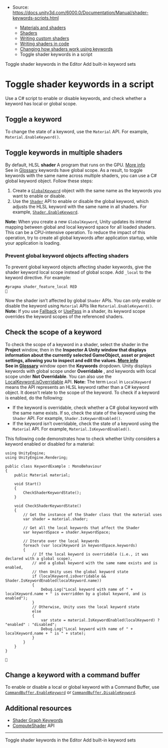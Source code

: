 * Source: https://docs.unity3d.com/6000.0/Documentation/Manual/shader-keywords-scripts.html

  * [Materials and shaders](https://docs.unity3d.com/6000.0/Documentation/Manual/materials-and-shaders.html)
  * [Shaders](https://docs.unity3d.com/6000.0/Documentation/Manual/Shaders.html)
  * [Writing custom shaders](https://docs.unity3d.com/6000.0/Documentation/Manual/writing-custom-shaders.html)
  * [Writing shaders in code](https://docs.unity3d.com/6000.0/Documentation/Manual/shader-writing.html)
  * [Changing how shaders work using keywords](https://docs.unity3d.com/6000.0/Documentation/Manual/SL-MultipleProgramVariants.html)
  * Toggle shader keywords in a script


[](https://docs.unity3d.com/6000.0/Documentation/Manual/shader-keywords-material-inspector.html)
Toggle shader keywords in the Editor
[](https://docs.unity3d.com/6000.0/Documentation/Manual/SL-MultipleProgramVariants-shortcuts.html)
Add built-in keyword sets
# Toggle shader keywords in a script
Use a C# script to enable or disable keywords, and check whether a keyword has local or global scope.
## Toggle a keyword
To change the state of a keyword, use the `Material` API. For example, `Material.EnableKeyword()`.
## Toggle keywords in multiple shaders
By default, HLSL **shader** A program that runs on the GPU. [More info](https://docs.unity3d.com/6000.0/Documentation/Manual/Shaders.html)  
See in [Glossary](https://docs.unity3d.com/6000.0/Documentation/Manual/Glossary.html#Shader) keywords have global scope. As a result, to toggle keywords with the same name across multiple shaders, you can use a C# global keyword object.
Follow these steps:
  1. Create a [`GlobalKeyword`](https://docs.unity3d.com/6000.0/Documentation/ScriptReference/Rendering.GlobalKeyword.html) object with the same name as the keywords you want to enable or disable.
  2. Use the [`Shader`](https://docs.unity3d.com/6000.0/Documentation/ScriptReference/Shader.html) API to enable or disable the global keyword, which adjusts the HLSL keyword with the same name in all shaders. For example, [`Shader.EnableKeyword`](https://docs.unity3d.com/6000.0/Documentation/ScriptReference/Shader.EnableKeyword.html).


**Note:** When you create a new `GlobalKeyword`, Unity updates its internal mapping between global and local keyword space for all loaded shaders. This can be a CPU-intensive operation. To reduce the impact of this operation, try to create all global keywords after application startup, while your application is loading.
### Prevent global keyword objects affecting shaders
To prevent global keyword objects affecting shader keywords, give the shader keyword local scope instead of global scope. 
Add `_local` to the keyword directive. For example:
```
#pragma shader_feature_local RED

```

Now the shader isn’t affected by global `Shader` APIs. You can only enable or disable the keyword using `Material` APIs like `Material.EnableKeyword()`.
**Note:** If you use [Fallback](https://docs.unity3d.com/6000.0/Documentation/Manual/SL-Fallback.html) or [UsePass](https://docs.unity3d.com/6000.0/Documentation/Manual/SL-UsePass.html) in a shader, its keyword scope overrides the keyword scopes of the referenced shaders.
## Check the scope of a keyword
To check the scope of a keyword in a shader, select the shader in the **Project** window, then in the ****Inspector** A Unity window that displays information about the currently selected GameObject, asset or project settings, allowing you to inspect and edit the values. [More info](https://docs.unity3d.com/6000.0/Documentation/Manual/UsingTheInspector.html)  
See in [Glossary](https://docs.unity3d.com/6000.0/Documentation/Manual/Glossary.html#Inspector)** window open the **Keywords** dropdown. Unity displays keywords with global scope under **Overridable** , and keywords with local scope under **Not Overridable**. 
You can also use the [LocalKeyword.isOverridable](https://docs.unity3d.com/6000.0/Documentation/ScriptReference/Rendering.LocalKeyword-isOverridable.html) API. 
**Note:** The term `Local` in `LocalKeyword` means the API represents an HLSL keyword rather than a C# keyword object. It doesn’t relate to the scope of the keyword.
To check if a keyword is enabled, do the following:
  * If the keyword is overridable, check whether a C# global keyword with the same name exists. If so, check the state of the keyword using the `Shader` API. For example, `Shader.IsKeywordEnabled()`.
  * If the keyword isn’t overridable, check the state of a keyword using the `Material` API. For example, `Material.IsKeywordEnabled()`.


This following code demonstrates how to check whether Unity considers a keyword enabled or disabled for a material:
```
using UnityEngine;
using UnityEngine.Rendering;

public class KeywordExample : MonoBehaviour
{
    public Material material;

    void Start()
    {
        CheckShaderKeywordState();
    }

    void CheckShaderKeywordState()
    {
        // Get the instance of the Shader class that the material uses
        var shader = material.shader;

        // Get all the local keywords that affect the Shader
        var keywordSpace = shader.keywordSpace;

        // Iterate over the local keywords
        foreach (var localKeyword in keywordSpace.keywords)
        {
            // If the local keyword is overridable (i.e., it was declared with a global scope),
            // and a global keyword with the same name exists and is enabled,
            // then Unity uses the global keyword state
            if (localKeyword.isOverridable && Shader.IsKeywordEnabled(localKeyword.name))
            {
                Debug.Log("Local keyword with name of " + localKeyword.name + " is overridden by a global keyword, and is enabled");
            }
            // Otherwise, Unity uses the local keyword state
            else
            {
                var state = material.IsKeywordEnabled(localKeyword) ? "enabled" : "disabled";
                Debug.Log("Local keyword with name of " + localKeyword.name + " is " + state);
            }            
        }
    }
}


```

## Change a keyword with a command buffer
To enable or disable a local or global keyword with a Command Buffer, use [`CommandBuffer.EnableKeyword`](https://docs.unity3d.com/6000.0/Documentation/ScriptReference/Rendering.CommandBuffer.EnableKeyword.html) or [`CommandBuffer.DisableKeyword`](https://docs.unity3d.com/6000.0/Documentation/ScriptReference/Rendering.CommandBuffer.DisableKeyword.html).
## Additional resources
  * [Shader Graph Keywords](https://docs.unity3d.com/Packages/com.unity.shadergraph@latest?subfolder=/manual/Keywords.html)
  * [ComputeShader](https://docs.unity3d.com/6000.0/Documentation/ScriptReference/ComputeShader.html) API


* * *
[](https://docs.unity3d.com/6000.0/Documentation/Manual/shader-keywords-material-inspector.html)
Toggle shader keywords in the Editor
[](https://docs.unity3d.com/6000.0/Documentation/Manual/SL-MultipleProgramVariants-shortcuts.html)
Add built-in keyword sets
